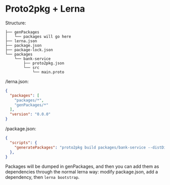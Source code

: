# Proto2pkg + Lerna

Structure: 
```text
├── genPackages
│   └── packages will go here
├── lerna.json
├── package.json
├── package-lock.json
└── packages
    └── bank-service
        ├── proto2pkg.json
        └── src
            └── main.proto
```

/lerna.json:
```json
{
  "packages": [
    "packages/*",
    "genPackages/*"
  ],
  "version": "0.0.0"
}
```

/package.json:
```json 
{
  "scripts": {
    "generatePackages": "proto2pkg build packages/bank-service --distDir=./genPackages/ --languages=js,ts && lerna bootstrap"
  },
}
```

Packages will be dumped in genPackages, and then you can add them as dependencies through the normal lerna way: modify package.json, add a dependency, then `lerna bootstrap`.